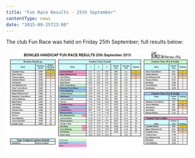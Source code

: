 ```yaml
---
title: "Fun Race Results - 25th September"
contentType: news
date: "2015-09-25T23:00"
---
```


The club Fun Race was held on Friday 25th September; full results below:

![handicap results](./Bowles_Handicap_2015_Sept_Results.jpg)
